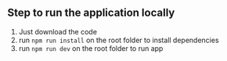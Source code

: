 ## Step to run the application locally
1. Just download the code
2. run `npm run install` on the root folder to install dependencies
3. run `npm run dev` on the root folder to run app